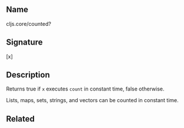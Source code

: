 ## Name
cljs.core/counted?

## Signature
[x]

## Description

Returns true if `x` executes `count` in constant time, false otherwise.

Lists, maps, sets, strings, and vectors can be counted in constant time.

## Related
